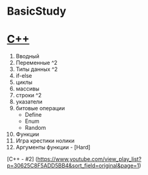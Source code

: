 # BasicStudy

[C++](http://www.ex.ua/80383990)
============

1. Вводный
2. Переменные ^2
3. Типы данных ^2
4. if-else
5. циклы
6. массивы
7. строки ^2
8. указатели
9.  битовые операции 
    * Define
    * Enum
    * Random
10. Функции
11. Игра крестики нолики 
12. Аргументы функции - [Hard] 




[C++ - #2] (https://www.youtube.com/view_play_list?p=30625C8F5ADD5BB4&sort_field=original&page=1)
